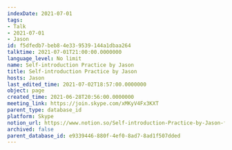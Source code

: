 ```yaml
---
indexDate: 2021-07-01
tags:
- Talk
- 2021-07-01
- Jason
id: f5dfedb7-beb8-4e33-9539-144a1dbaa264
talktime: 2021-07-01T21:00:00.0000000
language_level: No limit
name: Self-introduction Practice by Jason
title: Self-introduction Practice by Jason
hosts: Jason
last_edited_time: 2021-07-02T18:57:00.0000000
object: page
created_time: 2021-06-28T20:56:00.0000000
meeting_link: https://join.skype.com/xMKyV4Fx3KXT
parent_type: database_id
platform: Skype
notion_url: https://www.notion.so/Self-introduction-Practice-by-Jason-f5dfedb7beb84e339539144a1dbaa264
archived: false
parent_database_id: e9339446-880f-4ef0-8ad7-8ad1f507dded
---
```







